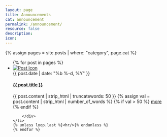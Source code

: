 ```yaml
---
layout: page
title: Announcements
cat: announcement
permalink: /announcement/
resource: false
description: 
icon: 
---
```


{% assign pages = site.posts | where: "category", page.cat %}
<div class="resources">
<ul class="list-group media-list post-list">
    {% for post in pages %}
    <li class="list-group-item media">
        <div class="media-left">
            <a href="{{ post.url | prepend: site.github.url }}">
              <img class="media-object img-rounded"
                src="{% if post.icon == 'default' %}
                {{site.github.url}}/assets/images/logo.png
                {% else %}
                {{site.github.url}}/assets/images/logos/{{post.icon}}300.jpg{% endif %}" alt="Post Icon">
            </a>
        </div>
        <div class="media-body">
            <span class="post-meta">{{ post.date | date: "%b %-d, %Y" }}</span>
            <h4 class="media-heading">
              <a class="post-link" href="{{ post.url | prepend: site.github.url }}">{{ post.title }}</a>
            </h4>
            <p>
              {{ post.content | strip_html | truncatewords: 50 }}
              {% assign val = post.content | strip_html | number_of_words %}
              {% if val > 50 %}
              <a class="post-link small-text" href="{{ post.url | prepend: site.github.url }}">more</a>
              {% endif %}
            </p>

        </div>
    </li>
    {% unless loop.last %}<hr/>{% endunless %}
    {% endfor %}
</ul>
</div>
